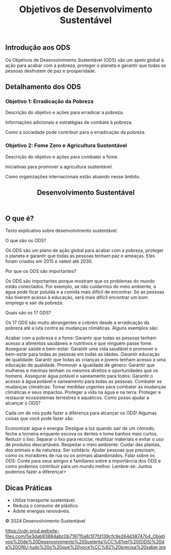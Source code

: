 <!DOCTYPE html>
<html lang="pt-br">
<head>
    <meta charset="UTF-8">
    <meta name="viewport" content="width=device-width, initial-scale=1.0">
    <title>Objetivos de Desenvolvimento Sustentável (ODS)</title>
    <link rel="stylesheet" href="styles.css">
</head>
<body>
    <header>
        <h1>Objetivos de Desenvolvimento Sustentável</h1>
    </header>
    <nav>
        <ul>
        </ul>
    </nav>
    <main>
        <section>
            <h2>Introdução aos ODS</h2>
            <p>Os Objetivos de Desenvolvimento Sustentável (ODS) são um apelo global à ação para acabar com a pobreza, proteger o planeta e garantir que todas as pessoas desfrutem de paz e prosperidade.</p>
        </section>
        <section>
            <h2>Detalhamento dos ODS</h2>
            <article id="objetivo1">
                <h3>Objetivo 1: Erradicação da Pobreza</h3>
                <p>Descrição do objetivo e ações para erradicar a pobreza.</p>
                <p>Informações adicionais e estratégias de combate à pobreza.</p>
                <p>Como a sociedade pode contribuir para a erradicação da pobreza.</p>
            </article>
            <article id="objetivo2">
                <h3>Objetivo 2: Fome Zero e Agricultura Sustentável</h3>
                <p>Descrição do objetivo e ações para combater a fome.</p>
                <p>Iniciativas para promover a agricultura sustentável.</p>
                <p>Como organizações internacionais estão atuando nesse âmbito.</p>
            </article>
        <!DOCTYPE html>
<html lang="pt-BR">
<head>
    <meta charset="UTF-8">
    <meta name="viewport" content="width=device-width, initial-scale=1.0">
    <link rel="stylesheet" href="styles.css">
    <title>Desenvolvimento Sustentável</title>
</head>
<body>
    <header>
        <h1>Desenvolvimento Sustentável</h1>
    </header>
    <main>
        <section>
            <h2>O que é?</h2>
            <p>Texto explicativo sobre desenvolvimento sustentável.</p>
        </Imagine um mundo onde todos tenham comida suficiente para comer, água limpa para beber e um lugar seguro para morar. Onde as pessoas podem ir à escola, ter um emprego e cuidar da saúde. E onde a natureza estará protegida para as futuras gerações. Esse é o objetivo dos 17 Objetivos de Desenvolvimento Sustentável (ODS) da ONU!

O que são os ODS?

Os ODS são um plano de ação global para acabar com a pobreza, proteger o planeta e garantir que todas as pessoas tenham paz e ameaças. Eles foram criados em 2015 e valem até 2030.

Por que os ODS são importantes?

Os ODS são importantes porque mostram que os problemas do mundo estão conectados. Por exemplo, se não cuidarmos do meio ambiente, a água pode ficar poluída e a comida mais difícil de encontrar. Se as pessoas não tiverem acesso à educação, será mais difícil encontrar um bom emprego e sair da pobreza.

Quais são os 17 ODS?

Os 17 ODS são muito abrangentes e cobrem desde a erradicação da pobreza até a luta contra as mudanças climáticas. Alguns exemplos são:

Acabar com a pobreza e a fome: Garantir que todas as pessoas tenham acesso a alimentos saudáveis ​​e nutritivos e que ninguém passe fome.
Assegurar saúde e bem-estar: Garantir uma vida saudável e promover o bem-estar para todas as pessoas em todas as idades.
Garantir educação de qualidade: Garantir que todas as crianças e jovens tenham acesso a uma educação de qualidade.
Promover a igualdade de gênero: Garantir que mulheres e meninas tenham os mesmos direitos e oportunidades que os homens.
Assegurar água potável e saneamento para todos: Garantir o acesso à água potável e saneamento para todas as pessoas.
Combater as mudanças climáticas: Tomar medidas urgentes para combater as mudanças climáticas e seus impactos.
Proteger a vida na água e na terra: Proteger e restaurar ecossistemas terrestres e aquáticos.
Como posso ajudar a alcançar o ODS?

Cada um de nós pode fazer a diferença para alcançar os ODS! Algumas coisas que você pode fazer são:

Economizar água e energia: Desligue a luz quando sair de um cômodo, feche a torneira enquanto escova os dentes e tome banhos mais curtos.
Reduzir o lixo: Separar o lixo para reciclar, reutilizar materiais e evitar o uso de produtos descartáveis.
Respeitar o meio ambiente: Cuidar das plantas, dos animais e da natureza.
Ser solidário: Ajudar pessoas que precisam, como os moradores de rua ou os animais abandonados.
Falar sobre os ODS: Conte para seus amigos e familiares sobre a importância dos ODS e como podemos contribuir para um mundo melhor.
Lembre-se: Juntos podemos fazer a diferença!>
        <section>
            <h2>Dicas Práticas</h2>
            <ul>
                <li>Utilize transporte sustentável.</li>
                <li>Reduza o consumo de plástico.</li>
                <li>Adote energias renováveis.</li>
            </ul>
        </section>
    </main>
    <footer>
        <p>&copy; 2024 Desenvolvimento Sustentável</p>
    </footer>
    <script src="script.js"></script>
</body>
</html>

https://cdn.prod.website-files.com/5e3dab93884abc0b719715a8/5f7fd139cfc9e264d38747b4_Objetivos%20de%20Desenvolvimento%20Sustenta%CC%81vel%20(ODS)%20da%20ONU-tudo%20o%20que%20voce%CC%82%20precisa%20saber.jpg
